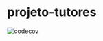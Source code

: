 # projeto-tutores
[![codecov](https://codecov.io/gh/gqmv/tutors-matchmaking/branch/master/graph/badge.svg)](https://codecov.io/gh/gqmv/tutors-matchmaking)
